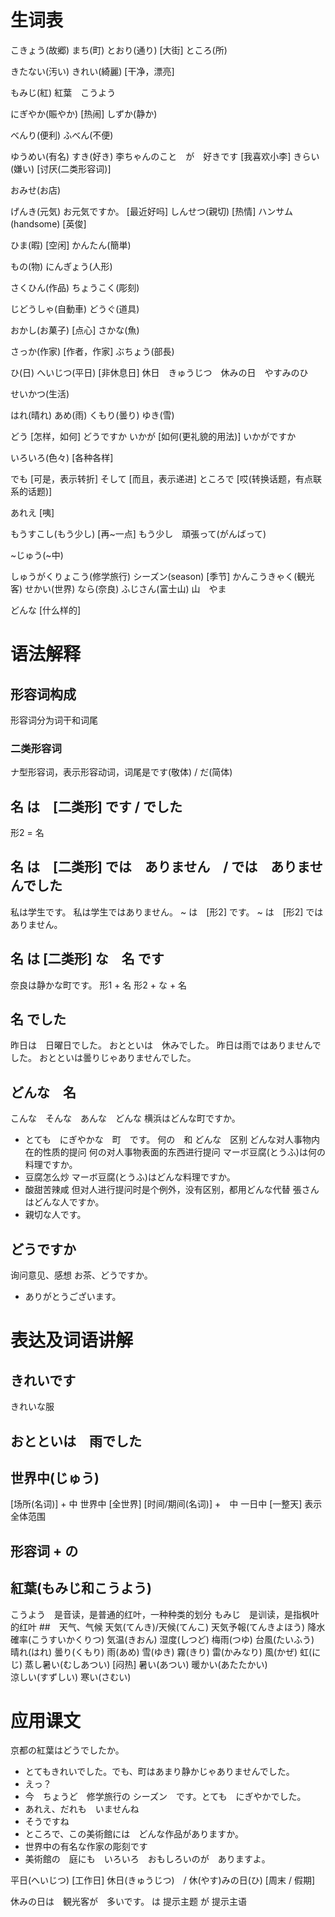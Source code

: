 # 生词表
こきょう(故郷)
まち(町)
とおり(通り)    [大街]
ところ(所)

きたない(汚い)
きれい(綺麗)  [干净，漂亮]

もみじ(紅)
    紅葉　こうよう

にぎやか(賑やか)    [热闹]
しずか(静か)

べんり(便利)
ふべん(不便)

ゆうめい(有名)
すき(好き)
    李ちゃんのこと　が　好きです  [我喜欢小李]
きらい(嫌い)    [讨厌(二类形容词)]

おみせ(お店)

げんき(元気)
    お元気ですか。  [最近好吗]
しんせつ(親切)  [热情]
ハンサム(handsome)    [英俊]

ひま(暇)    [空闲]
かんたん(簡単)

もの(物)
にんぎょう(人形)

さくひん(作品)
ちょうこく(彫刻)

じどうしゃ(自動車)
どうぐ(道具)

おかし(お菓子)  [点心]
さかな(魚)

さっか(作家)    [作者，作家]
ぶちょう(部長)

ひ(日)
へいじつ(平日)  [非休息日]
休日　きゅうじつ　休みの日　やすみのひ

せいかつ(生活)

はれ(晴れ)
あめ(雨)
くもり(曇り)
ゆき(雪)

どう    [怎样，如何]
    どうですか
いかが  [如何(更礼貌的用法)]
    いかがですか

いろいろ(色々)    [各种各样]

でも    [可是，表示转折]
そして  [而且，表示递进]
ところで    [哎(转换话题，有点联系的话题)]

あれえ  [咦]

もうすこし(もう少し)    [再~一点]
    もう少し　頑張って(がんばって)

~じゅう(~中)

しゅうがくりょこう(修学旅行)
シーズン(season)    [季节]
かんこうきゃく(観光客)
せかい(世界)
なら(奈良)
ふじさん(富士山)
    山　やま

どんな  [什么样的]

# 语法解释
## 形容词构成
形容词分为词干和词尾
### 二类形容词
ナ型形容词，表示形容动词，词尾是です(敬体) / だ(简体)
## 名 は　[二类形] です / でした
形2 = 名
## 名 は　[二类形] では　ありません　/ では　ありませんでした
私は学生です。
私は学生ではありません。
~ は　[形2] です。
~ は　[形2] ではありません。
## 名 は [二类形] な　名 です
奈良は静かな町です。
形1 + 名
形2 + な + 名
## 名 でした
昨日は　日曜日でした。
おとといは　休みでした。
昨日は雨ではありませんでした。
おとといは曇りじゃありませんでした。
## どんな　名
こんな　そんな　あんな　どんな
横浜はどんな町ですか。
- とても　にぎやかな　町　です。
何の　和 どんな　区别
どんな对人事物内在的性质的提问
何の对人事物表面的东西进行提问
マーボ豆腐(とうふ)は何の料理ですか。
- 豆腐怎么炒
マーボ豆腐(とうふ)はどんな料理ですか。
- 酸甜苦辣咸
但对人进行提问时是个例外，没有区别，都用どんな代替
張さんはどんな人ですか。
- 親切な人です。
## どうですか
询问意见、感想
お茶、どうですか。
- ありがとうございます。

# 表达及词语讲解
## きれいです
きれいな服
## おとといは　雨でした
## 世界中(じゅう)
[场所(名词)] + 中
世界中  [全世界]
[时间/期间(名词)] +　中
一日中  [一整天]
表示全体范围
## 形容词 + の
## 紅葉(もみじ和こうよう)
こうよう　是音读，是普通的红叶，一种种类的划分
もみじ　是训读，是指枫叶的红叶
##　天气、气候 
天気(てんき)/天候(てんこ)
天気予報(てんきよほう)
降水確率(こうすいかくりつ)
気温(きおん)
湿度(しつど)
梅雨(つゆ)
台風(たいふう)
晴れ(はれ)
曇り(くもり)
雨(あめ)
雪(ゆき)
霧(きり)
雷(かみなり)
風(かぜ)
虹(にじ)
蒸し暑い(むしあつい)    [闷热]
暑い(あつい)
暖かい(あたたかい)  
涼しい(すずしい)
寒い(さむい)

# 应用课文
京都の紅葉はどうでしたか。
- とてもきれいでした。でも、町はあまり静かじゃありませんでした。
- えっ？
- 今　ちょうど　修学旅行の シーズン　です。とても　にぎやかでした。　
- あれえ、だれも　いませんね
- そうですね
- ところで、この美術館には　どんな作品がありますか。
- 世界中の有名な作家の彫刻です
- 美術館の　庭にも　いろいろ　おもしろいのが　ありますよ。

平日(へいじつ)  [工作日]
休日(きゅうじつ)　/ 休(やす)みの日(ひ)    [周末 / 假期]

休みの日は　観光客が　多いです。
は 提示主题
が 提示主语
